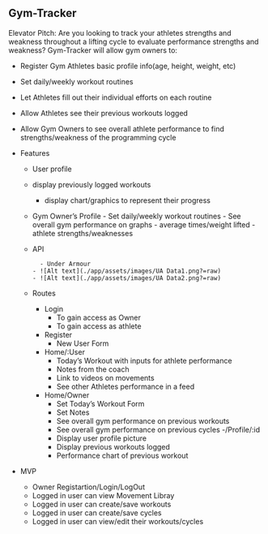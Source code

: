 ## Gym-Tracker


Elevator Pitch: Are you looking to track your athletes strengths and weakness throughout a lifting cycle to evaluate performance strengths and weakness? Gym-Tracker will allow gym owners to:
- Register Gym Athletes basic profile info(age, height, weight, etc)
- Set daily/weekly workout routines
- Let Athletes fill out their individual efforts on each routine
- Allow Athletes see their previous workouts logged
- Allow Gym Owners to see overall athlete performance to find strengths/weakness of the programming cycle

- Features

   - User profile
	- display previously logged workouts
        - display chart/graphics to represent their progress

 	 - Gym Owner’s Profile
      		  - Set daily/weekly workout routines
      		  - See overall gym performance on graphs
           		  - average times/weight lifted
            	  - athlete strengths/weaknesses
 	 - API

       		 - Under Armour
           - ![Alt text](./app/assets/images/UA Data1.png?=raw)
           - ![Alt text](./app/assets/images/UA Data2.png?=raw)
           
	- Routes
		- Login
			- To gain access as Owner
			- To gain access as athlete
		- Register
			- New User Form
		- Home/:User
			- Today’s Workout with inputs for athlete performance
			- Notes from the coach
			- Link to videos on movements
			- See other Athletes performance in a feed
		- Home/Owner
			- Set Today’s Workout Form
			- Set Notes
			- See overall gym performance on previous workouts
			- See overall gym performance on previous cycles
		-/Profile/:id
			- Display user profile picture
			- Display previous workouts logged
			- Performance chart of previous workout
			
			
- MVP 
	- Owner Registartion/Login/LogOut
	- Logged in user can view Movement Libray
	- Logged in user can create/save workouts
	- Logged in user can create/save cycles
	- Logged in user can view/edit their workouts/cycles
